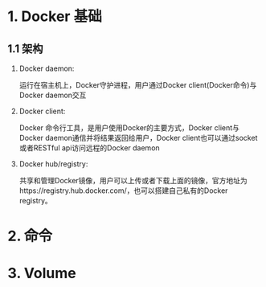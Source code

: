 # 1. Docker 基础

## 1.1 架构

1. Docker daemon: 

   运行在宿主机上，Docker守护进程，用户通过Docker client(Docker命令)与Docker daemon交互

2. Docker client: 

   Docker 命令行工具，是用户使用Docker的主要方式，Docker client与Docker daemon通信并将结果返回给用户，Docker client也可以通过socket或者RESTful api访问远程的Docker daemon

3. Docker hub/registry: 

   共享和管理Docker镜像，用户可以上传或者下载上面的镜像，官方地址为https://registry.hub.docker.com/，也可以搭建自己私有的Docker registry。

# 2. 命令



# 3. Volume



